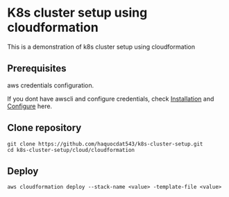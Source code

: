 # K8s cluster setup using cloudformation
This is a demonstration of k8s cluster setup using cloudformation
## Prerequisites
aws credentials configuration.

If you dont have awscli and configure credentials, check [Installation](https://docs.aws.amazon.com/cli/latest/userguide/getting-started-install.html) and [Configure](https://docs.aws.amazon.com/cli/latest/reference/configure/) here.
## Clone repository
```
git clone https://github.com/haquocdat543/k8s-cluster-setup.git
cd k8s-cluster-setup/cloud/cloudformation
```

## Deploy
```
aws cloudformation deploy --stack-name <value> -template-file <value>
```
